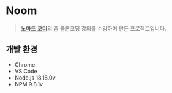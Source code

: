 # Noom
> [노마드 코더](https://nomadcoders.co/)의 줌 클론코딩 강의를 수강하며 만든 프로젝트입니다.

## 개발 환경
- Chrome
- VS Code
- Node.js 18.18.0v
- NPM 9.8.1v